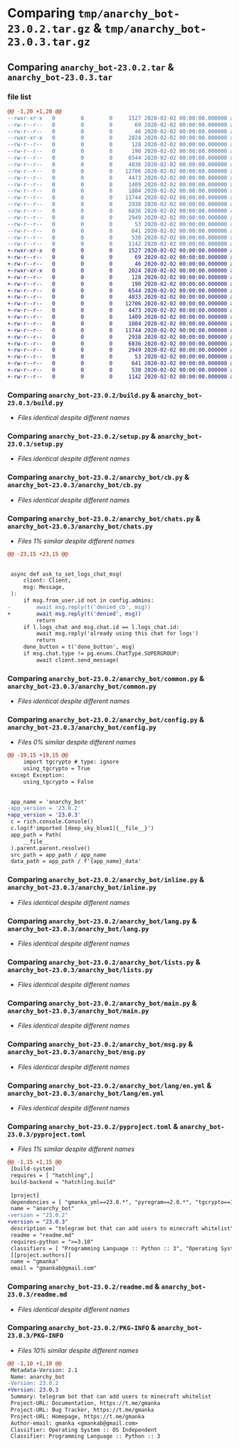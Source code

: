 # Comparing `tmp/anarchy_bot-23.0.2.tar.gz` & `tmp/anarchy_bot-23.0.3.tar.gz`

## Comparing `anarchy_bot-23.0.2.tar` & `anarchy_bot-23.0.3.tar`

### file list

```diff
@@ -1,20 +1,20 @@
--rwxr-xr-x   0        0        0     1527 2020-02-02 00:00:00.000000 anarchy_bot-23.0.2/build.py
--rw-r--r--   0        0        0       69 2020-02-02 00:00:00.000000 anarchy_bot-23.0.2/changlog.md
--rw-r--r--   0        0        0       46 2020-02-02 00:00:00.000000 anarchy_bot-23.0.2/pyrightconfig.json
--rwxr-xr-x   0        0        0     2024 2020-02-02 00:00:00.000000 anarchy_bot-23.0.2/setup.py
--rw-r--r--   0        0        0      128 2020-02-02 00:00:00.000000 anarchy_bot-23.0.2/anarchy_bot/__init__.py
--rw-r--r--   0        0        0      190 2020-02-02 00:00:00.000000 anarchy_bot-23.0.2/anarchy_bot/__main__.py
--rw-r--r--   0        0        0     6544 2020-02-02 00:00:00.000000 anarchy_bot-23.0.2/anarchy_bot/cb.py
--rw-r--r--   0        0        0     4836 2020-02-02 00:00:00.000000 anarchy_bot-23.0.2/anarchy_bot/chats.py
--rw-r--r--   0        0        0    12706 2020-02-02 00:00:00.000000 anarchy_bot-23.0.2/anarchy_bot/common.py
--rw-r--r--   0        0        0     4473 2020-02-02 00:00:00.000000 anarchy_bot-23.0.2/anarchy_bot/config.py
--rw-r--r--   0        0        0     1409 2020-02-02 00:00:00.000000 anarchy_bot-23.0.2/anarchy_bot/inline.py
--rw-r--r--   0        0        0     1804 2020-02-02 00:00:00.000000 anarchy_bot-23.0.2/anarchy_bot/lang.py
--rw-r--r--   0        0        0    11744 2020-02-02 00:00:00.000000 anarchy_bot-23.0.2/anarchy_bot/lists.py
--rw-r--r--   0        0        0     2938 2020-02-02 00:00:00.000000 anarchy_bot-23.0.2/anarchy_bot/main.py
--rw-r--r--   0        0        0     6836 2020-02-02 00:00:00.000000 anarchy_bot-23.0.2/anarchy_bot/msg.py
--rw-r--r--   0        0        0     2949 2020-02-02 00:00:00.000000 anarchy_bot-23.0.2/anarchy_bot/lang/en.yml
--rw-r--r--   0        0        0       53 2020-02-02 00:00:00.000000 anarchy_bot-23.0.2/.gitignore
--rw-r--r--   0        0        0      641 2020-02-02 00:00:00.000000 anarchy_bot-23.0.2/pyproject.toml
--rw-r--r--   0        0        0      530 2020-02-02 00:00:00.000000 anarchy_bot-23.0.2/readme.md
--rw-r--r--   0        0        0     1142 2020-02-02 00:00:00.000000 anarchy_bot-23.0.2/PKG-INFO
+-rwxr-xr-x   0        0        0     1527 2020-02-02 00:00:00.000000 anarchy_bot-23.0.3/build.py
+-rw-r--r--   0        0        0       69 2020-02-02 00:00:00.000000 anarchy_bot-23.0.3/changlog.md
+-rw-r--r--   0        0        0       46 2020-02-02 00:00:00.000000 anarchy_bot-23.0.3/pyrightconfig.json
+-rwxr-xr-x   0        0        0     2024 2020-02-02 00:00:00.000000 anarchy_bot-23.0.3/setup.py
+-rw-r--r--   0        0        0      128 2020-02-02 00:00:00.000000 anarchy_bot-23.0.3/anarchy_bot/__init__.py
+-rw-r--r--   0        0        0      190 2020-02-02 00:00:00.000000 anarchy_bot-23.0.3/anarchy_bot/__main__.py
+-rw-r--r--   0        0        0     6544 2020-02-02 00:00:00.000000 anarchy_bot-23.0.3/anarchy_bot/cb.py
+-rw-r--r--   0        0        0     4833 2020-02-02 00:00:00.000000 anarchy_bot-23.0.3/anarchy_bot/chats.py
+-rw-r--r--   0        0        0    12706 2020-02-02 00:00:00.000000 anarchy_bot-23.0.3/anarchy_bot/common.py
+-rw-r--r--   0        0        0     4473 2020-02-02 00:00:00.000000 anarchy_bot-23.0.3/anarchy_bot/config.py
+-rw-r--r--   0        0        0     1409 2020-02-02 00:00:00.000000 anarchy_bot-23.0.3/anarchy_bot/inline.py
+-rw-r--r--   0        0        0     1804 2020-02-02 00:00:00.000000 anarchy_bot-23.0.3/anarchy_bot/lang.py
+-rw-r--r--   0        0        0    11744 2020-02-02 00:00:00.000000 anarchy_bot-23.0.3/anarchy_bot/lists.py
+-rw-r--r--   0        0        0     2938 2020-02-02 00:00:00.000000 anarchy_bot-23.0.3/anarchy_bot/main.py
+-rw-r--r--   0        0        0     6836 2020-02-02 00:00:00.000000 anarchy_bot-23.0.3/anarchy_bot/msg.py
+-rw-r--r--   0        0        0     2949 2020-02-02 00:00:00.000000 anarchy_bot-23.0.3/anarchy_bot/lang/en.yml
+-rw-r--r--   0        0        0       53 2020-02-02 00:00:00.000000 anarchy_bot-23.0.3/.gitignore
+-rw-r--r--   0        0        0      641 2020-02-02 00:00:00.000000 anarchy_bot-23.0.3/pyproject.toml
+-rw-r--r--   0        0        0      530 2020-02-02 00:00:00.000000 anarchy_bot-23.0.3/readme.md
+-rw-r--r--   0        0        0     1142 2020-02-02 00:00:00.000000 anarchy_bot-23.0.3/PKG-INFO
```

### Comparing `anarchy_bot-23.0.2/build.py` & `anarchy_bot-23.0.3/build.py`

 * *Files identical despite different names*

### Comparing `anarchy_bot-23.0.2/setup.py` & `anarchy_bot-23.0.3/setup.py`

 * *Files identical despite different names*

### Comparing `anarchy_bot-23.0.2/anarchy_bot/cb.py` & `anarchy_bot-23.0.3/anarchy_bot/cb.py`

 * *Files identical despite different names*

### Comparing `anarchy_bot-23.0.2/anarchy_bot/chats.py` & `anarchy_bot-23.0.3/anarchy_bot/chats.py`

 * *Files 1% similar despite different names*

```diff
@@ -23,15 +23,15 @@
 
 
 async def ask_to_set_logs_chat_msg(
     client: Client,
     msg: Message,
 ):
     if msg.from_user.id not in config.admins:
-        await msg.reply(t('denied_cb', msg))
+        await msg.reply(t('denied', msg))
         return
     if l.logs_chat and msg.chat.id == l.logs_chat.id:
         await msg.reply('already using this chat for logs')
         return
     done_button = t('done_button', msg)
     if msg.chat.type != pg.enums.ChatType.SUPERGROUP:
         await client.send_message(
```

### Comparing `anarchy_bot-23.0.2/anarchy_bot/common.py` & `anarchy_bot-23.0.3/anarchy_bot/common.py`

 * *Files identical despite different names*

### Comparing `anarchy_bot-23.0.2/anarchy_bot/config.py` & `anarchy_bot-23.0.3/anarchy_bot/config.py`

 * *Files 0% similar despite different names*

```diff
@@ -19,15 +19,15 @@
     import tgcrypto # type: ignore
     using_tgcrypto = True
 except Exception:
     using_tgcrypto = False
 
 
 app_name = 'anarchy_bot'
-app_version = '23.0.2'
+app_version = '23.0.3'
 c = rich.console.Console()
 c.log(f'imported [deep_sky_blue1]{__file__}')
 app_path = Path(
     __file__
 ).parent.parent.resolve()
 src_path = app_path / app_name
 data_path = app_path / f'{app_name}_data'
```

### Comparing `anarchy_bot-23.0.2/anarchy_bot/inline.py` & `anarchy_bot-23.0.3/anarchy_bot/inline.py`

 * *Files identical despite different names*

### Comparing `anarchy_bot-23.0.2/anarchy_bot/lang.py` & `anarchy_bot-23.0.3/anarchy_bot/lang.py`

 * *Files identical despite different names*

### Comparing `anarchy_bot-23.0.2/anarchy_bot/lists.py` & `anarchy_bot-23.0.3/anarchy_bot/lists.py`

 * *Files identical despite different names*

### Comparing `anarchy_bot-23.0.2/anarchy_bot/main.py` & `anarchy_bot-23.0.3/anarchy_bot/main.py`

 * *Files identical despite different names*

### Comparing `anarchy_bot-23.0.2/anarchy_bot/msg.py` & `anarchy_bot-23.0.3/anarchy_bot/msg.py`

 * *Files identical despite different names*

### Comparing `anarchy_bot-23.0.2/anarchy_bot/lang/en.yml` & `anarchy_bot-23.0.3/anarchy_bot/lang/en.yml`

 * *Files identical despite different names*

### Comparing `anarchy_bot-23.0.2/pyproject.toml` & `anarchy_bot-23.0.3/pyproject.toml`

 * *Files 1% similar despite different names*

```diff
@@ -1,15 +1,15 @@
 [build-system]
 requires = [ "hatchling",]
 build-backend = "hatchling.build"
 
 [project]
 dependencies = [ "gmanka_yml==23.0.*", "pyrogram==2.0.*", "tgcrypto==1.2.*", "uvloop==0.17.*", "rich==13.4.*",]
 name = "anarchy_bot"
-version = "23.0.2"
+version = "23.0.3"
 description = "telegram bot that can add users to minecraft whitelist"
 readme = "readme.md"
 requires-python = ">=3.10"
 classifiers = [ "Programming Language :: Python :: 3", "Operating System :: OS Independent",]
 [[project.authors]]
 name = "gmanka"
 email = "gmankab@gmail.com"
```

### Comparing `anarchy_bot-23.0.2/readme.md` & `anarchy_bot-23.0.3/readme.md`

 * *Files identical despite different names*

### Comparing `anarchy_bot-23.0.2/PKG-INFO` & `anarchy_bot-23.0.3/PKG-INFO`

 * *Files 10% similar despite different names*

```diff
@@ -1,10 +1,10 @@
 Metadata-Version: 2.1
 Name: anarchy_bot
-Version: 23.0.2
+Version: 23.0.3
 Summary: telegram bot that can add users to minecraft whitelist
 Project-URL: Documentation, https://t.me/gmanka
 Project-URL: Bug Tracker, https://t.me/gmanka
 Project-URL: Homepage, https://t.me/gmanka
 Author-email: gmanka <gmankab@gmail.com>
 Classifier: Operating System :: OS Independent
 Classifier: Programming Language :: Python :: 3
```

